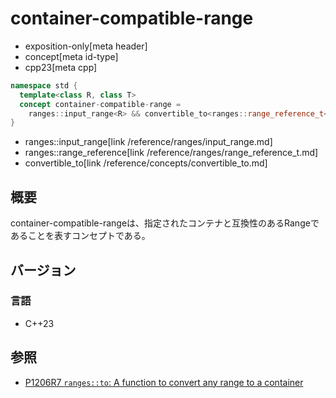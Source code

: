 # container-compatible-range
* exposition-only[meta header]
* concept[meta id-type]
* cpp23[meta cpp]

```cpp
namespace std {
  template<class R, class T>
  concept container-compatible-range =
    ranges::input_range<R> && convertible_to<ranges::range_reference_t<R>, T>;
}
```
* ranges::input_range[link /reference/ranges/input_range.md]
* ranges::range_reference[link /reference/ranges/range_reference_t.md]
* convertible_to[link /reference/concepts/convertible_to.md]

## 概要
container-compatible-rangeは、指定されたコンテナと互換性のあるRangeであることを表すコンセプトである。


## バージョン
### 言語
- C++23


## 参照
- [P1206R7 `ranges::to`: A function to convert any range to a container](https://www.open-std.org/jtc1/sc22/wg21/docs/papers/2022/p1206r7.pdf)
